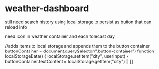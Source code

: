 # weather-dashboard



still need search history using local storage to persist as button that can reload info


need icon in weather container and each forecast day






//adds items to local storage and appends them to the button container
buttonContainer = document.querySelector(".button-container")
function localStorageData() {
    localStorage.setItem("city", userInput)
}
buttonContainer.textContent = localStorage.getItem("city") || []